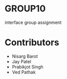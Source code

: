 # GROUP10
interface group assignment 


# Contributors
* Nisarg Barot
* Jay Patel
* Prabikjot Singh
* Ved Pathak
